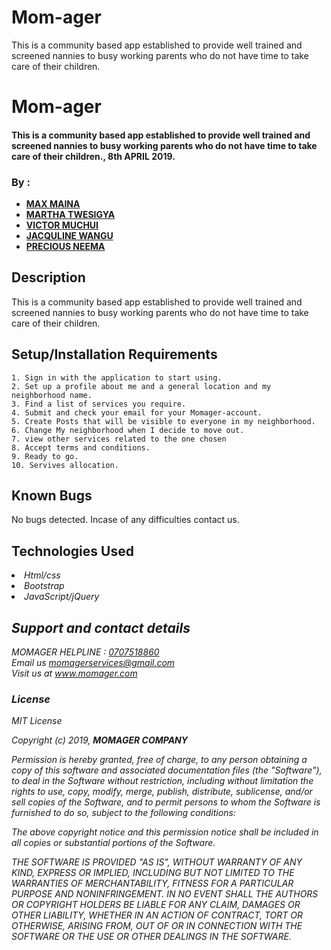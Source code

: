# Mom-ager
This is a community based app established to provide well trained and screened nannies to busy working parents who do not have time to take care of their children.

# Mom-ager
#### This is a community based app established to provide well trained and screened nannies to busy working parents who do not have time to take care of their children., 8th APRIL 2019.
### By :

* [**MAX MAINA**](https://github.com/maxie24/)
* [**MARTHA TWESIGYA**](https://github.com/Martatwesi/)
* [**VICTOR MUCHUI**](https://github.com/vmuchui/)
* [**JACQULINE WANGU**](https://github.com/JacqulineWangu/)
* [**PRECIOUS NEEMA**](https://github.com/Neema2018/)


## Description
This is a community based app established to provide well trained and screened nannies to busy working parents who do not have time to take care of their children.
## Setup/Installation Requirements

    
    1. Sign in with the application to start using.
    2. Set up a profile about me and a general location and my neighborhood name.
    3. Find a list of services you require. 
    4. Submit and check your email for your Momager-account.
    5. Create Posts that will be visible to everyone in my neighborhood.
    6. Change My neighborhood when I decide to move out.
    7. view other services related to the one chosen 
    8. Accept terms and conditions.
    9. Ready to go.
    10. Servives allocation.

## Known Bugs
No bugs detected. Incase of any difficulties contact us.
## Technologies Used

<li><em>Html/css<em></li>
<li><em>Bootstrap<em></li>
<li><em>JavaScript/jQuery</em></li>

## Support and contact details
MOMAGER HELPLINE : [0707518860]('call')<br>
Email us  [momagerservices@gmail.com](email)<br>
Visit us at www.momager.com

### License
*MIT License*

Copyright (c) 2019, **MOMAGER COMPANY**

Permission is hereby granted, free of charge, to any person obtaining a copy of this software and associated documentation files (the "Software"), to deal in the Software without restriction, including without limitation the rights to use, copy, modify, merge, publish, distribute, sublicense, and/or sell copies of the Software, and to permit persons to whom the Software is furnished to do so, subject to the following conditions:

The above copyright notice and this permission notice shall be included in all copies or substantial portions of the Software.

THE SOFTWARE IS PROVIDED "AS IS", WITHOUT WARRANTY OF ANY KIND, EXPRESS OR IMPLIED, INCLUDING BUT NOT LIMITED TO THE WARRANTIES OF MERCHANTABILITY, FITNESS FOR A PARTICULAR PURPOSE AND NONINFRINGEMENT. IN NO EVENT SHALL THE AUTHORS OR COPYRIGHT HOLDERS BE LIABLE FOR ANY CLAIM, DAMAGES OR OTHER LIABILITY, WHETHER IN AN ACTION OF CONTRACT, TORT OR OTHERWISE, ARISING FROM, OUT OF OR IN CONNECTION WITH THE SOFTWARE OR THE USE OR OTHER DEALINGS IN THE SOFTWARE.
  